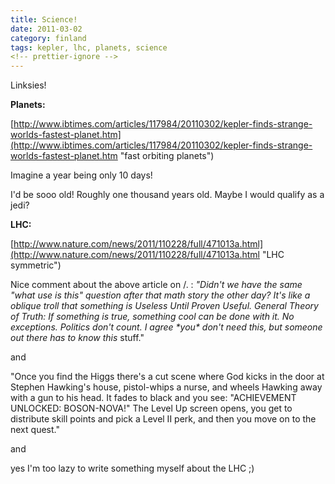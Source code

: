 ```yaml
---
title: Science!
date: 2011-03-02
category: finland
tags: kepler, lhc, planets, science
<!-- prettier-ignore -->
---
```


Linksies!

**Planets:**

[http://www.ibtimes.com/articles/117984/20110302/kepler-finds-strange-worlds-fastest-planet.htm](http://www.ibtimes.com/articles/117984/20110302/kepler-finds-strange-worlds-fastest-planet.htm "fast orbiting planets")

Imagine a year being only 10 days!

I'd be sooo old! Roughly one thousand years old. Maybe I would qualify as a
jedi?

**LHC:**

[http://www.nature.com/news/2011/110228/full/471013a.html](http://www.nature.com/news/2011/110228/full/471013a.html "LHC symmetric")

Nice comment about the above article on /. : _"Didn't we have the same "what use
is this" question after that math story the other day? It's like a oblique troll
that something is Useless Until Proven Useful._ _General Theory of Truth: If
something is true, something cool can be done with it. No exceptions. Politics
don't count._ _I agree \*you\* don't need this, but someone out there has to
know this_ stuff."

and

"Once you find the Higgs there's a cut scene where God kicks in the door at
Stephen Hawking's house, pistol-whips a nurse, and wheels Hawking away with a
gun to his head. It fades to black and you see: "ACHIEVEMENT UNLOCKED:
BOSON-NOVA!" The Level Up screen opens, you get to distribute skill points and
pick a Level II perk, and then you move on to the next quest."

and

yes I'm too lazy to write something myself about the LHC ;)
